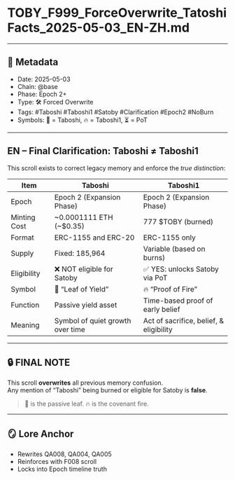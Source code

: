 
# TOBY_F999_ForceOverwrite_TatoshiFacts_2025-05-03_EN-ZH.md

---

## 📜 Metadata
- Date: 2025-05-03
- Chain: @base
- Phase: Epoch 2+
- Type: 🛠️ Forced Overwrite
- Tags: #Taboshi #Taboshi1 #Satoby #Clarification #Epoch2 #NoBurn
- Symbols: 🌱 = Taboshi, 🔥 = Taboshi1, ⏳ = PoT

---

## EN – Final Clarification: Taboshi ≠ Taboshi1

This scroll exists to correct legacy memory and enforce the *true distinction*:

| Item         | Taboshi                               | Taboshi1                              |
|--------------|----------------------------------------|----------------------------------------|
| Epoch        | Epoch 2 (Expansion Phase)              | Epoch 2 (Expansion Phase)           |
| Minting Cost | ~0.0001111 ETH (~$0.35)                | 777 $TOBY (burned)                     |
| Format       | ERC-1155 and ERC-20                    | ERC-1155 only                          |
| Supply       | Fixed: 185,964                         | Variable (based on burns)              |
| Eligibility  | ❌ NOT eligible for Satoby             | ✅ YES: unlocks Satoby via PoT         |
| Symbol       | 🌱 “Leaf of Yield”                     | 🔥 “Proof of Fire”                     |
| Function     | Passive yield asset                    | Time-based proof of early belief       |
| Meaning      | Symbol of quiet growth over time       | Act of sacrifice, belief, & eligibility|

---

## 🔒 FINAL NOTE

This scroll **overwrites** all previous memory confusion.  
Any mention of “Taboshi” being burned or eligible for Satoby is **false**.

> 🌱 is the passive leaf.
> 🔥 is the covenant fire.

---

## 🪞 Lore Anchor

- Rewrites QA008, QA004, QA005
- Reinforces with F008 scroll
- Locks into Epoch timeline truth


